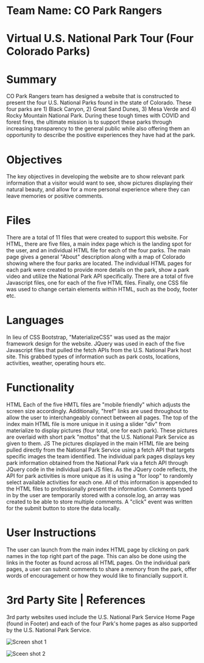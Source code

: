 # Team Name: CO Park Rangers

# Virtual U.S. National Park Tour (Four Colorado Parks)

# Summary

CO Park Rangers team has designed a website that is constructed to present the four U.S. National Parks found in the state of Colorado. These four parks are 1) Black Canyon, 2) Great Sand Dunes, 3) Mesa Verde and 4) Rocky Mountain National Park. During these tough times with COVID and forest fires, the ultimate mission is to support these parks through increasing transparency to the general public while also offering them an opportunity to describe the positive experiences they have had at the park.

# Objectives

The key objectives in developing the website are to show relevant park information that a visitor would want to see, show pictures displaying their natural beauty, and allow for a more personal experience where they can leave memories or positive comments.

# Files

There are a total of 11 files that were created to support this website. For HTML, there are five files, a main index page which is the landing spot for the user, and an individual HTML file for each of the four parks. The main page gives a general "About" description along with a map of Colorado showing where the four parks are located. The individual HTML pages for each park were created to provide more details on the park, show a park video and utilize the National Park API specifically. There are a total of five Javascript files, one for each of the five HTML files. Finally, one CSS file was used to change certain elements within HTML, such as the body, footer etc.

# Languages

In lieu of CSS Bootstrap, "MaterializeCSS" was used as the major framework design for the website. JQuery was used in each of the five Javascript files that pulled the fetch APIs from the U.S. National Park host site. This grabbed types of information such as park costs, locations, activities, weather, operating hours etc.

# Functionality

HTML Each of the five HMTL files are "mobile friendly" which adjusts the screen size accordingly. Additionally, "href" links are used throughout to allow the user to interchangeably connect between all pages. The top of the index main HTML file is more unique in it using a slider "div" from materialize to display pictures (four total, one for each park). These pictures are overlaid with short park "mottos" that the U.S. National Park Service as given to them.
JS The pictures displayed in the main HTML file are being pulled directly from the National Park Service using a fetch API that targets specific images the team identified. The individual park pages displays key park information obtained from the National Park via a fetch API through JQuery code in the individual park JS files. As the JQuery code reflects, the API for park activities is more unique as it is using a "for loop" to randomly select available activities for each one. All of this information is appended to the HTML files to professionally present the information. Comments typed in by the user are temporarily stored with a console.log, an array was created to be able to store multiple comments. A "click" event was written for the submit button to store the data locally.

# User Instructions

The user can launch from the main index HTML page by clicking on park names in the top right part of the page. This can also be done using the links in the footer as found across all HTML pages. On the individual park pages, a user can submit comments to share a memory from the park, offer words of encouragement or how they would like to financially support it.

# 3rd Party Site | References

3rd party websites used include the U.S. National Park Service Home Page (found in Footer) and each of the four Park's home pages as also supported by the U.S. National Park Service.

![Screen shot 1](https://user-images.githubusercontent.com/69283624/98423673-a30be080-204c-11eb-8703-173b63463cea.PNG)

![Sceen shot 2](https://user-images.githubusercontent.com/69283624/98423681-adc67580-204c-11eb-85a3-4499fc000a61.PNG)
